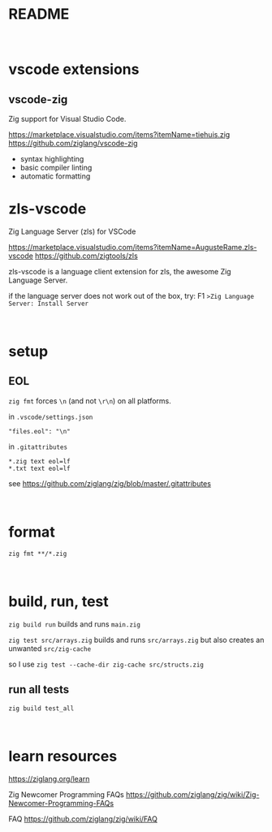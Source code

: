 # README

<br>
<!------------------------------------------------------------------------------------------------->

# vscode extensions

## vscode-zig

Zig support for Visual Studio Code.

https://marketplace.visualstudio.com/items?itemName=tiehuis.zig
https://github.com/ziglang/vscode-zig

- syntax highlighting
- basic compiler linting
- automatic formatting

# zls-vscode

Zig Language Server (zls) for VSCode

https://marketplace.visualstudio.com/items?itemName=AugusteRame.zls-vscode
https://github.com/zigtools/zls

zls-vscode is a language client extension for zls, the awesome Zig Language Server.

if the language server does not work out of the box, try:
F1 `>Zig Language Server: Install Server`


<br>
<!------------------------------------------------------------------------------------------------->

# setup

## EOL

`zig fmt` forces `\n` (and not `\r\n`) on all platforms.

in `.vscode/settings.json`

```
"files.eol": "\n"
```

in `.gitattributes`

```
*.zig text eol=lf
*.txt text eol=lf
```

see https://github.com/ziglang/zig/blob/master/.gitattributes

<br>
<!------------------------------------------------------------------------------------------------->

# format

`zig fmt **/*.zig`

<br>
<!------------------------------------------------------------------------------------------------->

# build, run, test

`zig build run` builds and runs `main.zig`

`zig test src/arrays.zig` builds and runs `src/arrays.zig` but also creates an unwanted `src/zig-cache`

so I use `zig test --cache-dir zig-cache src/structs.zig`

## run all tests

`zig build test_all`

<br>
<!------------------------------------------------------------------------------------------------->

# learn resources

https://ziglang.org/learn

Zig Newcomer Programming FAQs https://github.com/ziglang/zig/wiki/Zig-Newcomer-Programming-FAQs

FAQ https://github.com/ziglang/zig/wiki/FAQ
